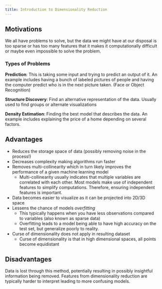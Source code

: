 ```yaml
---
title: Introduction to Dimensionality Reduction
---
```


## Motivations

We all have problems to solve, but the data we might have at our disposal is too sparse or has too many features that it makes it computationally difficult or maybe even impossible to solve the problem.

### Types of Problems

**Prediction**: This is taking some input and trying to predict an output of it. An example includes having a bunch of labeled pictures of people and having the computer predict who is in the next picture taken. (Face or Object Recognition)

**Structure Discovery**: Find an alternative representation of the data. Usually used to find groups or alternate visualizations

**Density Estimation**: Finding the best model that describes the data. An example includes explaining the price of a home depending on several factors. 

## Advantages

- Reduces the storage space of data (possibly removing noise in the process!)
- Decreases complexity making algorithms run faster
- Removes multi-collinearity which in turn likely improves the performance of a given machine learning model
  - Multi-collinearity usually indicates that multiple variables are correlated with each other. Most models make use of independent features to simplify computations. Therefore, ensuring independent features is important.
- Data becomes easier to visualize as it can be projected into 2D/3D space
- Lessens the chance of models *overfitting*
  - This typically happens when you have less observations compared to variables (also known as sparse data)
  - Overfitting leads to a model being able to have high accuracy on the test set, but generalize poorly to reality.
- Curse of dimensionality does not apply in resulting dataset
  - Curse of dimensionality is that in high dimensional spaces, all points become equidistant

## Disadvantages

Data is lost through this method, potentially resulting in possibly insightful information being removed. Features from dimensionality reduction are typically harder to interpret leading to more confusing models.